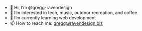 - 👋 Hi, I’m @gregg-ravendesign
- 👀 I’m interested in tech, music, outdoor recreation, and coffee
- 🌱 I’m currently learning web development
- 📫 How to reach me: gregg@ravendesign.biz

<!---
gregg-ravendesign/gregg-ravendesign is a ✨ special ✨ repository because its `README.md` (this file) appears on your GitHub profile.
You can click the Preview link to take a look at your changes.
--->
